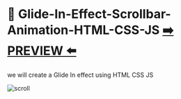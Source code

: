 # 🔮 Glide-In-Effect-Scrollbar-Animation-HTML-CSS-JS [:arrow_right: PREVIEW :arrow_left:](https://erik161.github.io/Glide-In-Effect-Scrollbar-Animation-HTML---CSS--JS/)
we will create a Glide In effect using HTML CSS JS

 




![scroll](https://user-images.githubusercontent.com/26189854/158736238-80adf409-22d4-42c4-88bb-e652d29561ea.gif)





